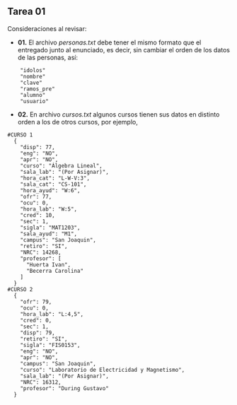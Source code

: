 ﻿## Tarea 01

Consideraciones al revisar:

* **01.** El archivo *personas.txt* debe tener el mismo formato que el entregado junto al enunciado, es decir, sin cambiar el orden de los datos de las personas, así:
```
    "idolos"
    "nombre"
    "clave"
    "ramos_pre"
    "alumno"
    "usuario"
```

* **02.** En archivo *cursos.txt* algunos cursos tienen sus datos en distinto orden a los de otros cursos, por ejemplo,
```
#CURSO 1
  {
    "disp": 77,
    "eng": "NO",
    "apr": "NO",
    "curso": "Álgebra Lineal",
    "sala_lab": "(Por Asignar)",
    "hora_cat": "L-W-V:3",
    "sala_cat": "CS-101",
    "hora_ayud": "W:6",
    "ofr": 77,
    "ocu": 0,
    "hora_lab": "W:5",
    "cred": 10,
    "sec": 1,
    "sigla": "MAT1203",
    "sala_ayud": "M1",
    "campus": "San Joaquin",
    "retiro": "SI",
    "NRC": 14268,
    "profesor": [
      "Huerta Ivan",
      "Becerra Carolina"
    ]
  }
#CURSO 2
  {
    "ofr": 79,
    "ocu": 0,
    "hora_lab": "L:4,5",
    "cred": 0,
    "sec": 1,
    "disp": 79,
    "retiro": "SI",
    "sigla": "FIS0153",
    "eng": "NO",
    "apr": "NO",
    "campus": "San Joaquin",
    "curso": "Laboratorio de Electricidad y Magnetismo",
    "sala_lab": "(Por Asignar)",
    "NRC": 16312,
    "profesor": "During Gustavo"
  } 

